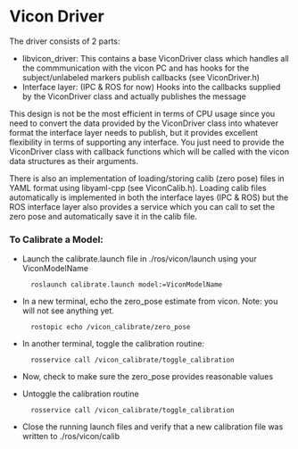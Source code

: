# Vicon Driver

The driver consists of 2 parts:
* libvicon_driver: This contains a base ViconDriver class which handles all the commmunication with the vicon PC and has hooks for the subject/unlabeled markers publish callbacks (see ViconDriver.h)
* Interface layer: (IPC & ROS for now) Hooks into the callbacks supplied by the ViconDriver class and actually publishes the message

This design is not be the most efficient in terms of CPU usage since you need to convert the data provided by the ViconDriver class into whatever format the interface layer needs to publish, but it provides excellent flexibility in terms of supporting any interface. You just need to provide the ViconDriver class with callback functions which will be called with the vicon data structures as their arguments.

There is also an implementation of loading/storing calib (zero pose) files in YAML format using libyaml-cpp (see ViconCalib.h). Loading calib files automatically is implemented in both the interface layes (IPC & ROS) but the ROS interface layer also provides a service which you can call to set the zero pose and automatically save it in the calib file.

### To Calibrate a Model:
* Launch the calibrate.launch file in ./ros/vicon/launch using your ViconModelName

        roslaunch calibrate.launch model:=ViconModelName

* In a new terminal, echo the zero_pose estimate from vicon. Note: you will not see anything yet.

        rostopic echo /vicon_calibrate/zero_pose

* In another terminal, toggle the calibration routine:

        rosservice call /vicon_calibrate/toggle_calibration

* Now, check to make sure the zero_pose provides reasonable values
* Untoggle the calibration routine

        rosservice call /vicon_calibrate/toggle_calibration

* Close the running launch files and verify that a new calibration file was written to ./ros/vicon/calib
